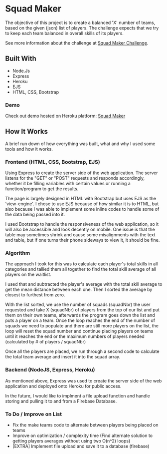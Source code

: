 # Squad Maker
The objective of this project is to create a balanced 'X' number of teams, based on the given (json) list of players. 
The challenge expects that we try to keep each team balanced in overall skills of its players.

See more information about the challenge at [Squad Maker Challenge](https://github.com/darryl-mccool/squad-maker). 

## Built With
* Node.Js
* Express
* Heroku
* EJS
* HTML, CSS, Bootstrap

### Demo
Check out demo hosted on Heroku platform: 
[Squad Maker](https://squadmaker.herokuapp.com/)

## How It Works
A brief run down of how everything was built, what and why I used some tools and how it works.

### Frontend (HTML, CSS, Bootstrap, EJS)
Using Express to create the server side of the web application. The server listens for the "GET" or "POST" requests and responds accordingly, whether it be filling variables with certain values or running a function/program to get the results.

The page is largely designed in HTML with Bootstrap but uses EJS as the 'view-engine'. I chose to use EJS because of how similar it is to HTML, but also because I was able to implement some inline codes to handle some of the data being passed into it.

I used Bootstrap to handle the responsiveness of the web application, so it will also be accessible and look decently on mobile. 
One issue is that the table may sometimes shrink and cause some misalignments with the text and table, but if one turns their phone sideways to view it, it should be fine.

### Algorithm
The approach I took for this was to calculate each player's total skills in all categories and tallied them all together to find the total skill average of all players on the waitlist.

I used that and subtracted the player's average with the total skill average to get the mean distance between each one. Then I sorted the average by closest to furthest from zero.

With the list sorted, we use the number of squads (squadNbr) the user requested and take X (squadNbr) of players from the top of our list and put them on their own teams, afterwards the program goes down the list and puts a player on a team. 
Once the loop reaches the end of the number of squads we need to populate and there are still more players on the list, the loop will reset the squad number and continue placing players on teams until it reaches the end or the maximum numbers of players needed (calculated by # of players / squadNbr)

Once all the players are placed, we run through a second code to calculate the total team average and insert it into the squad array.

### Backend (NodeJS, Express, Heroku)
As mentioned above, Express was used to create the server side of the web application and deployed onto Heroku for public access. 

In the future, I would like to implment a file upload function and handle storing and pulling it to and from a Firebase Database. 


### To Do / Improve on List
* Fix the make teams code to alternate between players being placed on teams
* Improve on optimization / complexity time (Find alternate solution to getting players averages without using two O(n^2) loops)
* [EXTRA] Implement file upload and save it to a database (firebase)
